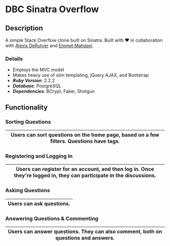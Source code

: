 # DBC Sinatra Overflow

## Description
A simple Stack Overflow clone built on Sinatra. Built with :heart: in collaboration with [Alexis DeRutyer](https://github.com/AlexisTDeRutyer) and [Emmet Mahdavi](https://github.com/emmetreza).

### Details
* Employs the MVC model
* Makes heavy use of slim templating, jQuery AJAX, and Bootstrap
* ___Ruby Version___: 2.2.2
* ___Database___: PostgreSQL  
* ___Dependencies___: BCrypt, Faker, Shotgun

## Functionality

### Sorting Questions
Users can sort questions on the home page, based on a few filters. Questions have tags. | 
------------------------------ | 


### Registering and Logging In
Users can register for an account, and then log in. Once they're logged in, they can participate in the discussions. |
------------------------------ | 

### Asking Questions
Users can ask questions. |
------------------------------ |


### Answering Questions & Commenting
Users can answer questions. They can also comment, both on questions and answers. |
------------------------------ | 
